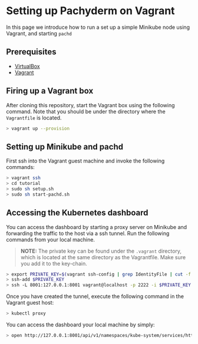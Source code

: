 # Setting up Pachyderm on Vagrant
In this page we introduce how to run a set up a simple Minikube node using Vagrant, and starting `pachd`

## Prerequisites

- [VirtualBox](https://www.virtualbox.org/wiki/Downloads)
- [Vagrant](https://www.vagrantup.com/)

## Firing up a Vagrant box

After cloning this repository, start the Vagrant box using the following command. Note that you should be under the directory where the `Vagrantfile` is located. 
```bash
> vagrant up --provision
```

## Setting up Minikube and pachd

First ssh into the Vagrant guest machine and invoke the following commands:
```bash
> vagrant ssh
> cd tutorial
> sudo sh setup.sh
> sudo sh start-pachd.sh
```

## Accessing the Kubernetes dashboard

You can access the dashboard by starting a proxy server on Minikube and forwarding the traffic to the host via a ssh tunnel. Run the following commands from your local machine.

> **NOTE:** The private key can be found under the `.vagrant` directory, which is located at the same directory as the Vagrantfile. Make sure you add it to the key-chain.

```bash
> export PRIVATE_KEY=$(vagrant ssh-config | grep IdentityFile | cut -f 4 -d ' ')
> ssh-add $PRIVATE_KEY
> ssh -L 8001:127.0.0.1:8001 vagrant@localhost -p 2222 -i $PRIVATE_KEY
```

Once you have created the tunnel, execute the following command in the Vagrant guest host:

```bash
> kubectl proxy
```

You can access the dashboard your local machine by simply:

```bash
> open http://127.0.0.1:8001/api/v1/namespaces/kube-system/services/http:kubernetes-dashboard:/proxy/
```

